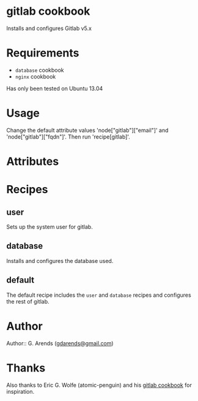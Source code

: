 # gitlab cookbook

Installs and configures Gitlab v5.x

# Requirements
 - `database` cookbook
 - `nginx` cookbook

Has only been tested on Ubuntu 13.04

# Usage

Change the default attribute values 'node["gitlab"]["email"]' and 'node["gitlab"]["fqdn"]'.
Then run 'recipe[gitlab]'.

# Attributes

# Recipes
## user
Sets up the system user for gitlab.

## database
Installs and configures the database used.

## default
The default recipe includes the `user` and `database` recipes and configures the rest of gitlab.

# Author

Author:: G. Arends (<gdarends@gmail.com>)

# Thanks

Also thanks to Eric G. Wolfe (atomic-penguin) and his [gitlab cookbook](https://github.com/atomic-penguin/cookbook-gitlab) for inspiration.
